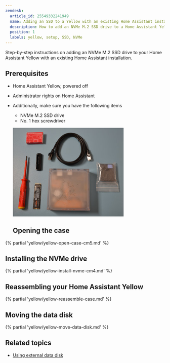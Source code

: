 ```yaml
---
zendesk:
  article_id: 25549332241949
  name: Adding an SSD to a Yellow with an existing Home Assistant installation
  description: How to add an NVMe M.2 SSD drive to a Home Assistant Yellow with an already existing Home Assistant installation
  position: 1
  labels: yellow, setup, SSD, NVMe
---
```


Step-by-step instructions on adding an NVMe M.2 SSD drive to your Home Assistant Yellow with an existing Home Assistant installation.

## Prerequisites

- Home Assistant Yellow, powered off
- Administrator rights on Home Assistant
- Additionally, make sure you have the following items

  - NVMe M.2 SSD drive
  - No. 1 hex screwdriver

  ![Home Assistant Yellow with Ethernet cable, NVMe M.2 SSD drive, and No. 1 hex screwdriver](/static/img/yellow/kit-poe-with-nvme.jpeg)

  ## Opening the case

{% partial 'yellow/yellow-open-case-cm5.md' %}

## Installing the NVMe drive

{% partial 'yellow/yellow-install-nvme-cm4.md' %}

## Reassembling your Home Assistant Yellow

{% partial 'yellow/yellow-reassemble-case.md' %}

## Moving the data disk

{% partial 'yellow/yellow-move-data-disk.md' %}

## Related topics

- [Using external data disk](https://www.home-assistant.io/common-tasks/os/#using-external-data-disk)
